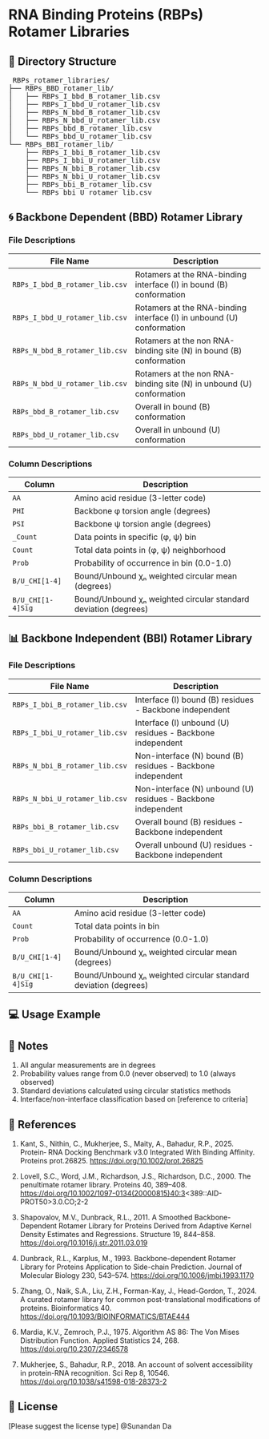 # RNA Binding Proteins (RBPs) Rotamer Libraries

## 📁 Directory Structure
<pre> RBPs_rotamer_libraries/
├── RBPs_BBD_rotamer_lib/
│   ├── RBPs_I_bbd_B_rotamer_lib.csv
│   ├── RBPs_I_bbd_U_rotamer_lib.csv
│   ├── RBPs_N_bbd_B_rotamer_lib.csv
│   ├── RBPs_N_bbd_U_rotamer_lib.csv
│   ├── RBPs_bbd_B_rotamer_lib.csv
│   └── RBPs_bbd_U_rotamer_lib.csv
└── RBPs_BBI_rotamer_lib/
    ├── RBPs_I_bbi_B_rotamer_lib.csv
    ├── RBPs_I_bbi_U_rotamer_lib.csv
    ├── RBPs_N_bbi_B_rotamer_lib.csv
    ├── RBPs_N_bbi_U_rotamer_lib.csv
    ├── RBPs_bbi_B_rotamer_lib.csv
    └── RBPs_bbi_U_rotamer_lib.csv </pre>



## 🌀 Backbone Dependent (BBD) Rotamer Library

### File Descriptions

| File Name                          | Description                                                                 |
|------------------------------------|-----------------------------------------------------------------------------|
| `RBPs_I_bbd_B_rotamer_lib.csv`     | Rotamers at the RNA-binding interface (I) in bound (B) conformation         |
| `RBPs_I_bbd_U_rotamer_lib.csv`     | Rotamers at the RNA-binding interface (I) in unbound (U) conformation      |
| `RBPs_N_bbd_B_rotamer_lib.csv`     | Rotamers at the non RNA-binding site (N) in bound (B) conformation         |
| `RBPs_N_bbd_U_rotamer_lib.csv`     | Rotamers at the non RNA-binding site (N) in unbound (U) conformation       |
| `RBPs_bbd_B_rotamer_lib.csv`       | Overall in bound (B) conformation                                          |
| `RBPs_bbd_U_rotamer_lib.csv`       | Overall in unbound (U) conformation                                        |

### Column Descriptions

| Column          | Description                                                                 |
|-----------------|-----------------------------------------------------------------------------|
| `AA`            | Amino acid residue (3-letter code)                                          |
| `PHI`           | Backbone φ torsion angle (degrees)                                          |
| `PSI`           | Backbone ψ torsion angle (degrees)                                          |
| `_Count`        | Data points in specific (φ, ψ) bin                                          |
| `Count`         | Total data points in (φ, ψ) neighborhood                                    |
| `Prob`          | Probability of occurrence in bin (0.0-1.0)                                  |
| `B/U_CHI[1-4]`  | Bound/Unbound χₙ weighted circular mean (degrees)                           |
| `B/U_CHI[1-4]Sig` | Bound/Unbound χₙ weighted circular standard deviation (degrees)             |

## 📊 Backbone Independent (BBI) Rotamer Library

### File Descriptions

| File Name                          | Description                                                                 |
|------------------------------------|-----------------------------------------------------------------------------|
| `RBPs_I_bbi_B_rotamer_lib.csv`     | Interface (I) bound (B) residues - Backbone independent                    |
| `RBPs_I_bbi_U_rotamer_lib.csv`     | Interface (I) unbound (U) residues - Backbone independent                  |
| `RBPs_N_bbi_B_rotamer_lib.csv`     | Non-interface (N) bound (B) residues - Backbone independent                |
| `RBPs_N_bbi_U_rotamer_lib.csv`     | Non-interface (N) unbound (U) residues - Backbone independent              |
| `RBPs_bbi_B_rotamer_lib.csv`       | Overall bound (B) residues - Backbone independent                          |
| `RBPs_bbi_U_rotamer_lib.csv`       | Overall unbound (U) residues - Backbone independent                        |

### Column Descriptions

| Column          | Description                                                                 |
|-----------------|-----------------------------------------------------------------------------|
| `AA`            | Amino acid residue (3-letter code)                                          |
| `Count`         | Total data points in bin                                                    |
| `Prob`          | Probability of occurrence (0.0-1.0)                                         |
| `B/U_CHI[1-4]`  | Bound/Unbound χₙ weighted circular mean (degrees)                           |
| `B/U_CHI[1-4]Sig` | Bound/Unbound χₙ weighted circular standard deviation (degrees)             |

## 💻 Usage Example


## 📝 Notes
1. All angular measurements are in degrees
2. Probability values range from 0.0 (never observed) to 1.0 (always observed)
3. Standard deviations calculated using circular statistics methods
4. Interface/non-interface classification based on [reference to criteria]

## 🔗 References
1. Kant, S., Nithin, C., Mukherjee, S., Maity, A., Bahadur, R.P., 2025. Protein‐ RNA Docking Benchmark v3.0 Integrated With Binding Affinity. Proteins prot.26825. https://doi.org/10.1002/prot.26825
   
2. Lovell, S.C., Word, J.M., Richardson, J.S., Richardson, D.C., 2000. The penultimate rotamer library. Proteins 40, 389–408. https://doi.org/10.1002/1097-0134(20000815)40:3<389::AID-PROT50>3.0.CO;2-2
3. Shapovalov, M.V., Dunbrack, R.L., 2011. A Smoothed Backbone-Dependent Rotamer Library for Proteins Derived from Adaptive Kernel Density Estimates and Regressions. Structure 19, 844–858. https://doi.org/10.1016/j.str.2011.03.019
   
4. Dunbrack, R.L., Karplus, M., 1993. Backbone-dependent Rotamer Library for Proteins Application to Side-chain Prediction. Journal of Molecular Biology 230, 543–574. https://doi.org/10.1006/jmbi.1993.1170
   
5. Zhang, O., Naik, S.A., Liu, Z.H., Forman-Kay, J., Head-Gordon, T., 2024. A curated rotamer library for common post-translational modifications of proteins. Bioinformatics 40. https://doi.org/10.1093/BIOINFORMATICS/BTAE444


6. Mardia, K.V., Zemroch, P.J., 1975. Algorithm AS 86: The Von Mises Distribution Function. Applied Statistics 24, 268. https://doi.org/10.2307/2346578

7. Mukherjee, S., Bahadur, R.P., 2018. An account of solvent accessibility in protein-RNA recognition. Sci Rep 8, 10546. https://doi.org/10.1038/s41598-018-28373-2

## 📄 License
[Please suggest the license type] @Sunandan Da
